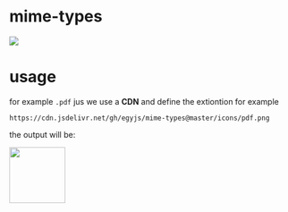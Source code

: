 # mime-types

[![](https://data.jsdelivr.com/v1/package/gh/egyjs/mime-types/badge)](https://www.jsdelivr.com/package/gh/egyjs/mime-types)

# usage
for example `.pdf`
jus we use a **CDN** and define the extiontion for example 
```
https://cdn.jsdelivr.net/gh/egyjs/mime-types@master/icons/pdf.png
```
the output will be:

<img src="https://cdn.jsdelivr.net/gh/egyjs/mime-types@master/icons/pdf.png" width="100">

